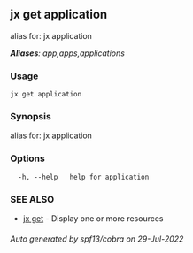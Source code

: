 ## jx get application

alias for: jx application

***Aliases**: app,apps,applications*

### Usage

```
jx get application
```

### Synopsis

alias for: jx application

### Options

```
  -h, --help   help for application
```

### SEE ALSO

* [jx get](jx_get.md)	 - Display one or more resources

###### Auto generated by spf13/cobra on 29-Jul-2022
